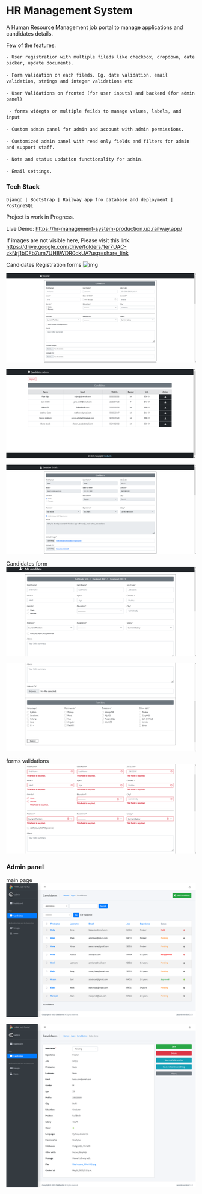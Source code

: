 # HR Management System

A Human Resource Management job portal to manage applications and candidates details.

Few of the features:

    - User registration with multiple fileds like checkbox, dropdown, date picker, update documents.

    - Form validation on each fileds. Eg. date validation, email validation, strings and integer validations etc

    - User Validations on fronted (for user inputs) and backend (for admin panel) 

     - forms widegts on multiple feilds to manage values, labels, and input

    - Custom admin panel for admin and account with admin permissions.

    - Customized admin panel with read only fields and filters for admin and support staff.

    - Note and status updation functionality for admin.

    - Email settings.



### Tech Stack

    Django | Bootstrap | Railway app fro database and deployment | PostgreSQL


Project is work in Progress.


Live Demo: https://hr-management-system-production.up.railway.app/



If images are not visible here, Please visit this link:
https://drive.google.com/drive/folders/1er7UAC-zkNrj1bCFb7um7UH8WDR0ckUA?usp=share_link



Candidates Registration forms
![img](https://drive.google.com/file/d/1uJQxPN4Oiwn8LvYim-3MKuTgIBXXiWGN/view?usp=share_link)

![img](https://github.com/Siddharthbadal/HR-Management-System/blob/main/screenshots/register-form-1.png?raw=true)


![img](https://github.com/Siddharthbadal/HR-Management-System/blob/main/screenshots/candidates-list.png?raw=true)

![img](https://github.com/Siddharthbadal/HR-Management-System/blob/main/screenshots/candidates-details.png?raw=true)

Candidates form
![img](https://github.com/Siddharthbadal/HR-Management-System/blob/main/screenshots/user-form1.png?raw=true)

![img](https://github.com/Siddharthbadal/HR-Management-System/blob/main/screenshots/user-form2.png?raw=true)

forms validations
![img](https://github.com/Siddharthbadal/HR-Management-System/blob/main/screenshots/form-validation.png?raw=true)


### Admin panel
main page
![img](https://github.com/Siddharthbadal/HR-Management-System/blob/main/screenshots/admin-panel1.png?raw=true)

![img](https://github.com/Siddharthbadal/HR-Management-System/blob/main/screenshots/admin-panel2.png?raw=true)
